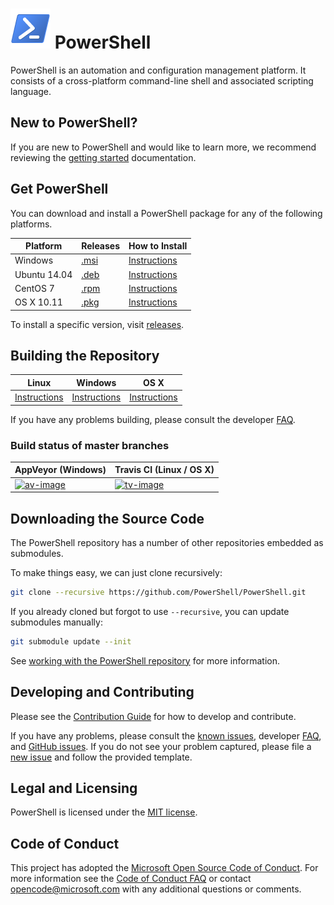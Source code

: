 ![logo][] PowerShell
====================

PowerShell is an automation and configuration management platform.
It consists of a cross-platform command-line shell and associated scripting language.

[logo]: assets/Powershell_64.png

New to PowerShell?
------------------

If you are new to PowerShell and would like to learn more, we recommend reviewing the [getting started][] documentation.

[getting started]: docs/learning-powershell

Get PowerShell
--------------

You can download and install a PowerShell package for any of the following platforms.

| Platform     | Releases           | How to Install                 |
|--------------|--------------------|--------------------------------|
| Windows      | [.msi][rl-windows] | [Instructions][in-windows] |
| Ubuntu 14.04 | [.deb][rl-ubuntu]  | [Instructions][in-ubuntu]  |
| CentOS 7     | [.rpm][rl-centos]  | [Instructions][in-centos]  |
| OS X 10.11   | [.pkg][rl-osx]     | [Instructions][in-osx]     |

[rl-windows]: https://github.com/PowerShell/PowerShell/releases/download/v6.0.0-alpha.7/PowerShell_6.0.0.7.msi
[rl-ubuntu]: https://github.com/PowerShell/PowerShell/releases/download/v6.0.0-alpha.7/powershell_6.0.0-alpha.7-1_amd64.deb
[rl-centos]: https://github.com/PowerShell/PowerShell/releases/download/v6.0.0-alpha.7/powershell-6.0.0_alpha.7-1.x86_64.rpm
[rl-osx]: https://github.com/PowerShell/PowerShell/releases/download/v6.0.0-alpha.7/powershell-6.0.0-alpha.7.pkg

[installation]: docs/installation
[in-windows]: docs/installation/windows.md#msi
[in-ubuntu]: docs/installation/linux.md#ubuntu-1404
[in-centos]: docs/installation/linux.md#centos-7
[in-osx]: docs/installation/linux.md#os-x-1011

To install a specific version, visit [releases](https://github.com/PowerShell/PowerShell/releases).

Building the Repository
-----------------------

| Linux                    | Windows                    | OS X                   |
|--------------------------|----------------------------|------------------------|
| [Instructions][bd-linux] | [Instructions][bd-windows] | [Instructions][bd-osx] |

If you have any problems building, please consult the developer [FAQ][].

### Build status of master branches

| AppVeyor (Windows)       | Travis CI (Linux / OS X) |
|--------------------------|--------------------------|
| [![av-image][]][av-site] | [![tv-image][]][tv-site] |

[bd-linux]: docs/building/linux.md
[bd-windows]: docs/building/windows-core.md
[bd-osx]: docs/building/osx.md

[FAQ]: docs/FAQ.md

[tv-image]: https://travis-ci.com/PowerShell/PowerShell.svg?token=31YifM4jfyVpBmEGitCm&branch=master
[tv-site]: https://travis-ci.com/PowerShell/PowerShell/branches
[av-image]: https://ci.appveyor.com/api/projects/status/jtefab3hpngtyesp/branch/master?svg=true
[av-site]: https://ci.appveyor.com/project/PowerShell/powershell/branch/master

Downloading the Source Code
---------------------------

The PowerShell repository has a number of other repositories embedded as submodules.

To make things easy, we can just clone recursively:

```sh
git clone --recursive https://github.com/PowerShell/PowerShell.git
```

If you already cloned but forgot to use `--recursive`, you can update submodules manually:

```sh
git submodule update --init
```

See [working with the PowerShell repository](docs/git) for more information.

Developing and Contributing
--------------------------

Please see the [Contribution Guide][] for how to develop and contribute.

If you have any problems, please consult the [known issues][], developer [FAQ][], and [GitHub issues][].
If you do not see your problem captured, please file a [new issue][] and follow the provided template.

[Contribution Guide]: .github/CONTRIBUTING.md
[known issues]: docs/KNOWNISSUES.md
[GitHub issues]: https://github.com/PowerShell/PowerShell/issues
[new issue]:https://github.com/PowerShell/PowerShell/issues/new

Legal and Licensing
-------------------

PowerShell is licensed under the [MIT license][].

[MIT license]: LICENSE.txt

Code of Conduct
---------------

This project has adopted the [Microsoft Open Source Code of Conduct][conduct-code].
For more information see the [Code of Conduct FAQ][conduct-FAQ] or contact [opencode@microsoft.com][conduct-email] with any additional questions or comments.

[conduct-code]: http://opensource.microsoft.com/codeofconduct/
[conduct-FAQ]: http://opensource.microsoft.com/codeofconduct/faq/
[conduct-email]: mailto:opencode@microsoft.com
